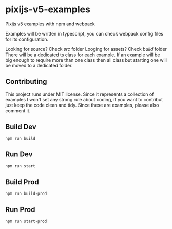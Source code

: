 # pixijs-v5-examples
Pixijs v5 examples with npm and webpack

Examples will be written in typescript, you can check webpack config files for its configuration.

Looking for source? Check *src* folder
Looging for assets? Check *build* folder
There will be a dedicated ts class for each example. 
If an example will be big enough to require more than one class then all class but starting one will be moved to a dedicated folder.

## Contributing

This project runs under MIT license.
Since it represents a collection of examples I won't set any strong rule about coding, if you want to contribut just keep the code clean and tidy.
Since these are examples, please also comment it.

## Build Dev

```
npm run build
```

## Run Dev

```
npm run start
```

## Build Prod

```
npm run build-prod
```

## Run Prod

```
npm run start-prod
```


